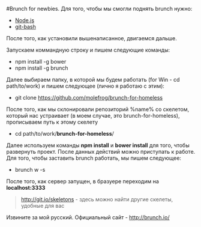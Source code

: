 #Brunch for newbies. 
Для того, чтобы мы смогли поднять brunch нужно:

- [Node.js](http://nodejs.org)
- [git-bash](http://git-scm.com/downloads)

После того, как установили вышенаписанное, двигаемся дальше.

Запускаем коммандную строку и пишем следующие команды:

- npm install -g bower
- npm install -g brunch

Далее выбираем папку, в которой мы будем работать (for Win - cd path/to/work) и пишем следующее (лично я работаю с этим):

- git clone https://github.com/molefrog/brunch-for-homeless

После того, как мы склонировали репозиторий %name% со скелетом, который нас устраивает (в моем случае, это brunch-for-homeless), прописываем путь к этому скелету

- cd path/to/work/__brunch-for-homeless__/

Далее используем команды **npm install** и **bower install** для того, чтобы развернуть проект. После данных действий можно приступать к работе.
Для того, чтобы заставить brunch работать, мы пишем следующее:
- brunch w -s

После того, как сервер запущен, в бразуере переходим на **localhost:3333**

> http://git.io/skeletons - здесь можно найти другие скелеты, удобные для вас

Извините за мой русский.
Официальный сайт - http://brunch.io/